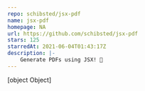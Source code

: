 ```yaml
---
repo: schibsted/jsx-pdf
name: jsx-pdf
homepage: NA
url: https://github.com/schibsted/jsx-pdf
stars: 125
starredAt: 2021-06-04T01:43:17Z
description: |-
    Generate PDFs using JSX! 🎯
---
```


[object Object]
